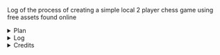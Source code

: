 Log of the process of creating a simple local 2 player chess game using free assets found online

<details>
  <summary> Plan </summary>

  ### 1 month long project split into progress weeks
  
  ##### Week 1 - 1.06 - 10.06
  #### Implement Basic Gameplay rules and sprites
    1. @DONE Implement FEN notation for setting up board
    - "animate" placing of pieces using a step counter(1 piece per half second interval)
    2. Calculate and implement piece movement
    3. Implement turns and figure out game overlord tracking? 
    4. Implement special cases (en passant, castling, check blocking)
    5. Refactor and Postmortem time, what can be improved and how?

  <details>
    <summary> Resources uses </summary>
    
    - https://www.chess.com/terms/fen-chess

  </details>

  ##### Week 2 - 09.06 - 16.06 - TO BE DECIDED DUE TO HOLIDAY
  #### Implement Easings and feel, give users feedback

  ##### Week 3 - 17.06 - 24.06
  #### Implement Menus

  ##### Week 4 - 25.06 - 30.06
  #### Polish, recap of learned things, what can be taken into next project
  
</details>

<details>
  <summary> Log </summary>

  #### 08.06.23
    1. a shit ton of refactoring to ease the pain i got into trying to implement piece movement during the week
          
  #### 31.05.23
    1. refactoring to remove unneeded files
    2. readme update with log and plan
    3. first draft of plan

</details>

<details>
  <summary> Credits </summary>
  
    - Raylib            : https://raylib.com/
    - Odin Language     : https://odin-lang.org/
    - Heroes Chess      : https://nulltale.itch.io/heroes-chess/

</details>